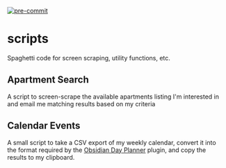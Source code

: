 [![pre-commit](https://img.shields.io/badge/pre--commit-enabled-brightgreen?logo=pre-commit)](https://github.com/pre-commit/pre-commit)

# scripts

Spaghetti code for screen scraping, utility functions, etc.

## Apartment Search

A script to screen-scrape the available apartments listing I'm interested in and email me matching results based on my criteria

## Calendar Events

A small script to take a CSV export of my weekly calendar, convert it into the format required by the [Obsidian Day Planner](https://github.com/lynchjames/obsidian-day-planner) plugin, and copy the results to my clipboard.
